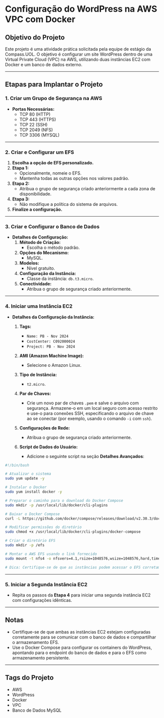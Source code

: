 # Configuração do WordPress na AWS VPC com Docker

## Objetivo do Projeto
Este projeto é uma atividade prática solicitada pela equipe de estágio da Compass.UOL. O objetivo é configurar um site WordPress dentro de uma Virtual Private Cloud (VPC) na AWS, utilizando duas instâncias EC2 com Docker e um banco de dados externo.

---

## Etapas para Implantar o Projeto

### 1. Criar um Grupo de Segurança na AWS
- **Portas Necessárias:**
  - TCP 80 (HTTP)
  - TCP 443 (HTTPS)
  - TCP 22 (SSH)
  - TCP 2049 (NFS)
  - TCP 3306 (MYSQL)

---

### 2. Criar e Configurar um EFS
1. **Escolha a opção de EFS personalizado.**
2. **Etapa 1:**
   - Opcionalmente, nomeie o EFS.
   - Mantenha todas as outras opções nos valores padrão.
3. **Etapa 2:**
   - Atribua o grupo de segurança criado anteriormente a cada zona de disponibilidade.
4. **Etapa 3:**
   - Não modifique a política do sistema de arquivos.
5. **Finalize a configuração.**

---

### 3. Criar e Configurar o Banco de Dados
- **Detalhes de Configuração:**
  1. **Método de Criação:**
     - Escolha o método padrão.
  2. **Opções do Mecanismo:**
     - MySQL.
  3. **Modelos:**
     - Nível gratuito.
  4. **Configuração da Instância:**
     - Classe da instância: `db.t3.micro`.
  5. **Conectividade:**
     - Atribua o grupo de segurança criado anteriormente.

---

### 4. Iniciar uma Instância EC2
- **Detalhes da Configuração da Instância:**

  1. **Tags:**
     - `Name: PB - Nov 2024`
     - `CostCenter: C092000024`
     - `Project: PB - Nov 2024`

  2. **AMI (Amazon Machine Image):**
     - Selecione o Amazon Linux.

  3. **Tipo de Instância:**
     - `t2.micro`.

  4. **Par de Chaves:**
     - Crie um novo par de chaves `.pem` e salve o arquivo com segurança. Armazene-o em um local seguro com acesso restrito e use-o para conexões SSH, especificando o arquivo de chave ao se conectar (por exemplo, usando o comando `-i` com `ssh`).

  5. **Configurações de Rede:**
     - Atribua o grupo de segurança criado anteriormente.

  6. **Script de Dados do Usuário:**
     - Adicione o seguinte script na seção **Detalhes Avançados**:

```bash
#!/bin/bash

# Atualizar o sistema
sudo yum update -y

# Instalar o Docker
sudo yum install docker -y

# Preparar o caminho para o download do Docker Compose
sudo mkdir -p /usr/local/lib/docker/cli-plugins

# Baixar o Docker Compose
curl -L https://github.com/docker/compose/releases/download/v2.30.3/docker-compose-linux-x86_64 -o /usr/local/lib/docker/cli-plugins/docker-compose

# Modificar permissões do diretório
sudo chmod +x /usr/local/lib/docker/cli-plugins/docker-compose

# Criar o diretório EFS
sudo mkdir -p /efs

# Montar o AWS EFS usando o link fornecido
sudo mount -t nfs4 -o nfsvers=4.1,rsize=1048576,wsize=1048576,hard,timeo=600,retrans=2,noresvport fs-0fdad736ffd266e41.efs.us-east-1.amazonaws.com:/ efs

# Dica: Certifique-se de que as instâncias podem acessar o EFS corretamente. Verifique a conectividade caso a montagem falhe.
```

---

### 5. Iniciar a Segunda Instância EC2
- Repita os passos da **Etapa 4** para iniciar uma segunda instância EC2 com configurações idênticas.

---

## Notas
- Certifique-se de que ambas as instâncias EC2 estejam configuradas corretamente para se comunicar com o banco de dados e compartilhar o armazenamento EFS.
- Use o Docker Compose para configurar os containers do WordPress, apontando para o endpoint do banco de dados e para o EFS como armazenamento persistente.

---

## Tags do Projeto
- AWS
- WordPress
- Docker
- VPC
- Banco de Dados MySQL


